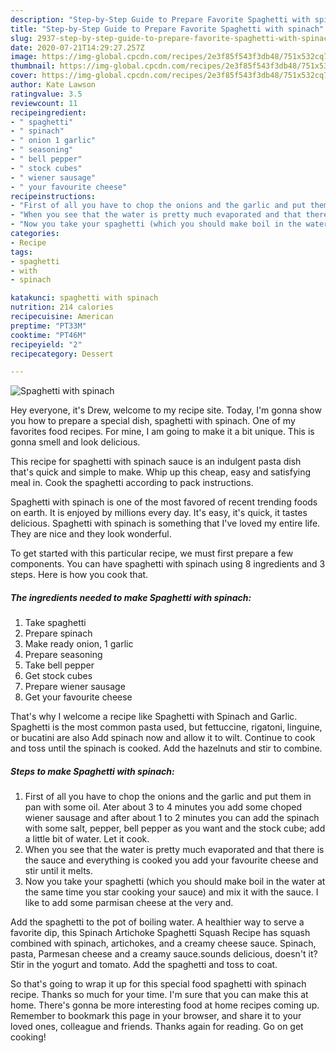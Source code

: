 ```yaml
---
description: "Step-by-Step Guide to Prepare Favorite Spaghetti with spinach"
title: "Step-by-Step Guide to Prepare Favorite Spaghetti with spinach"
slug: 2937-step-by-step-guide-to-prepare-favorite-spaghetti-with-spinach
date: 2020-07-21T14:29:27.257Z
image: https://img-global.cpcdn.com/recipes/2e3f85f543f3db48/751x532cq70/spaghetti-with-spinach-recipe-main-photo.jpg
thumbnail: https://img-global.cpcdn.com/recipes/2e3f85f543f3db48/751x532cq70/spaghetti-with-spinach-recipe-main-photo.jpg
cover: https://img-global.cpcdn.com/recipes/2e3f85f543f3db48/751x532cq70/spaghetti-with-spinach-recipe-main-photo.jpg
author: Kate Lawson
ratingvalue: 3.5
reviewcount: 11
recipeingredient:
- " spaghetti"
- " spinach"
- " onion 1 garlic"
- " seasoning"
- " bell pepper"
- " stock cubes"
- " wiener sausage"
- " your favourite cheese"
recipeinstructions:
- "First of all you have to chop the onions and the garlic and put them in pan with some oil. Ater about 3 to 4 minutes you add some choped wiener sausage and after about 1 to 2 minutes you can add the spinach with some salt, pepper, bell pepper as you want and the stock cube; add a little bit of water. Let it cook."
- "When you see that the water is pretty much evaporated and that there is the sauce and everything is cooked you add your favourite cheese and stir until it melts."
- "Now you take your spaghetti (which you should make boil in the water at the same time you star cooking your sauce) and mix it with the sauce. I like to add some parmisan cheese at the very and."
categories:
- Recipe
tags:
- spaghetti
- with
- spinach

katakunci: spaghetti with spinach 
nutrition: 214 calories
recipecuisine: American
preptime: "PT33M"
cooktime: "PT46M"
recipeyield: "2"
recipecategory: Dessert

---
```



![Spaghetti with spinach](https://img-global.cpcdn.com/recipes/2e3f85f543f3db48/751x532cq70/spaghetti-with-spinach-recipe-main-photo.jpg)

Hey everyone, it's Drew, welcome to my recipe site. Today, I'm gonna show you how to prepare a special dish, spaghetti with spinach. One of my favorites food recipes. For mine, I am going to make it a bit unique. This is gonna smell and look delicious.

This recipe for spaghetti with spinach sauce is an indulgent pasta dish that&#39;s quick and simple to make. Whip up this cheap, easy and satisfying meal in. Cook the spaghetti according to pack instructions.

Spaghetti with spinach is one of the most favored of recent trending foods on earth. It is enjoyed by millions every day. It's easy, it's quick, it tastes delicious. Spaghetti with spinach is something that I've loved my entire life. They are nice and they look wonderful.


To get started with this particular recipe, we must first prepare a few components. You can have spaghetti with spinach using 8 ingredients and 3 steps. Here is how you cook that.

<!--inarticleads1-->

##### The ingredients needed to make Spaghetti with spinach:

1. Take  spaghetti
1. Prepare  spinach
1. Make ready  onion, 1 garlic
1. Prepare  seasoning
1. Take  bell pepper
1. Get  stock cubes
1. Prepare  wiener sausage
1. Get  your favourite cheese


That&#39;s why I welcome a recipe like Spaghetti with Spinach and Garlic. Spaghetti is the most common pasta used, but fettuccine, rigatoni, linguine, or bucatini are also Add spinach now and allow it to wilt. Continue to cook and toss until the spinach is cooked. Add the hazelnuts and stir to combine. 

<!--inarticleads2-->

##### Steps to make Spaghetti with spinach:

1. First of all you have to chop the onions and the garlic and put them in pan with some oil. Ater about 3 to 4 minutes you add some choped wiener sausage and after about 1 to 2 minutes you can add the spinach with some salt, pepper, bell pepper as you want and the stock cube; add a little bit of water. Let it cook.
1. When you see that the water is pretty much evaporated and that there is the sauce and everything is cooked you add your favourite cheese and stir until it melts.
1. Now you take your spaghetti (which you should make boil in the water at the same time you star cooking your sauce) and mix it with the sauce. I like to add some parmisan cheese at the very and.


Add the spaghetti to the pot of boiling water. A healthier way to serve a favorite dip, this Spinach Artichoke Spaghetti Squash Recipe has squash combined with spinach, artichokes, and a creamy cheese sauce. Spinach, pasta, Parmesan cheese and a creamy sauce.sounds delicious, doesn&#39;t it? Stir in the yogurt and tomato. Add the spaghetti and toss to coat. 

So that's going to wrap it up for this special food spaghetti with spinach recipe. Thanks so much for your time. I'm sure that you can make this at home. There's gonna be more interesting food at home recipes coming up. Remember to bookmark this page in your browser, and share it to your loved ones, colleague and friends. Thanks again for reading. Go on get cooking!
